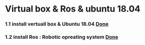 # Virtual box & Ros & ubuntu 18.04 
### 1.1  install vertuall box & Ubuntu 18.04 [Done ]()
### 1.2  install Ros : Robotic opreating system [Done ]()
